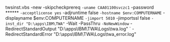 twsinst.vbs -new -skipcheckprereq `
  -uname CAA01100svczc1 `
  -password ****** `
  -acceptlicense yes `
  -adjruntime false `
  -hostname $env:COMPUTERNAME `
  -displayname $env:COMPUTERNAME `
  -jimport 5010 `
  -jimportssl false `
  -inst_dir "D:\apps\IBM\TWA" `
  -Wait -PassThru `
  -NoNewWindow `
  -RedirectStandardOutput "D:\apps\IBM\TWA\Logs\twa.log" `
  -RedirectStandardError "D:\apps\IBM\TWA\Logs\twa_error.log"

